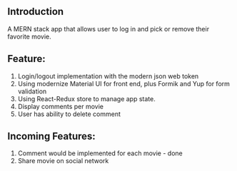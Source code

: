## Introduction

A MERN stack app that allows user to log in and pick or remove their favorite movie.

## Feature:

1. Login/logout implementation with the modern json web token
2. Using modernize Material UI for front end, plus Formik and Yup for form validation
3. Using React-Redux store to manage app state.
4. Display comments per movie
5. User has ability to delete comment

## Incoming Features:

1. Comment would be implemented for each movie - done
2. Share movie on social network
